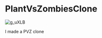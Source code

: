 # PlantVsZombiesClone

![g_uXLB](https://github.com/user-attachments/assets/2ad3559e-1cd6-4b7f-ba4a-15ea8a9cfaa7)


 I made a PVZ clone
